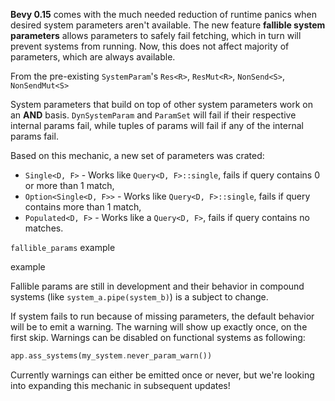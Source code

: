 **Bevy 0.15** comes with the much needed reduction of runtime panics when desired system parameters aren't available.
The new feature **fallible system parameters** allows parameters to safely fail fetching, which in turn will prevent systems from running.
Now, this does not affect majority of parameters, which are always available.

From the pre-existing `SystemParam`'s 
`Res<R>`, `ResMut<R>`, `NonSend<S>`, `NonSendMut<S>`

System parameters that build on top of other system parameters work on an **AND** basis.
`DynSystemParam` and `ParamSet` will fail if their respective internal params fail,
while tuples of params will fail if any of the internal params fail.

Based on this mechanic, a new set of parameters was crated:
- `Single<D, F>` - Works like `Query<D, F>::single`, fails if query contains 0 or more than 1 match,
- `Option<Single<D, F>>` - Works like `Query<D, F>::single`, fails if query contains more than 1 match,
- `Populated<D, F>` - Works like a `Query<D, F>`, fails if query contains no matches.

`fallible_params` example

example

Fallible params are still in development and their behavior in compound systems (like `system_a.pipe(system_b)`) is a subject to change.

If system fails to run because of missing parameters, the default behavior will be to emit a warning.
The warning will show up exactly once, on the first skip.
Warnings can be disabled on functional systems as following:
```rust
app.ass_systems(my_system.never_param_warn())
```
Currently warnings can either be emitted once or never, but we're looking into expanding this mechanic in subsequent updates!
